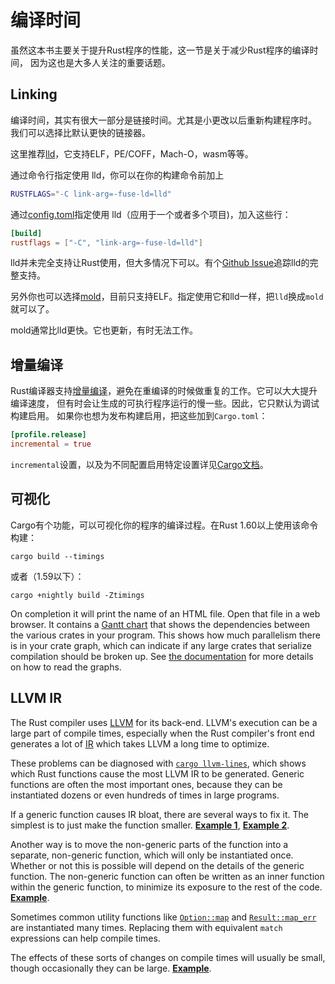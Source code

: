 # 编译时间

虽然这本书主要关于提升Rust程序的性能，这一节是关于减少Rust程序的编译时间，
因为这也是大多人关注的重要话题。

## Linking

编译时间，其实有很大一部分是链接时间。尤其是小更改以后重新构建程序时。
我们可以选择比默认更快的链接器。

这里推荐[lld]，它支持ELF，PE/COFF，Mach-O，wasm等等。

[lld]: https://lld.llvm.org/

通过命令行指定使用 lld，你可以在你的构建命令前加上

```bash
RUSTFLAGS="-C link-arg=-fuse-ld=lld"
```

通过[config.toml]指定使用 lld（应用于一个或者多个项目)，加入这些行：

```toml
[build]
rustflags = ["-C", "link-arg=-fuse-ld=lld"]
```

[config.toml]: https://doc.rust-lang.org/cargo/reference/config.html

lld并未完全支持让Rust使用，但大多情况下可以。有个[Github Issue]追踪lld的完整支持。

另外你也可以选择[mold]，目前只支持ELF。指定使用它和lld一样，把`lld`换成`mold`就可以了。

[mold]: https://github.com/rui314/mold

mold通常比lld更快。它也更新，有时无法工作。

[GitHub Issue]: https://github.com/rust-lang/rust/issues/39915#issuecomment-618726211

## 增量编译

Rust编译器支持[增量编译]，避免在重编译的时候做重复的工作。它可以大大提升编译速度，
但有时会让生成的可执行程序运行的慢一些。因此，它只默认为调试构建启用。
如果你也想为发布构建启用，把这些加到`Cargo.toml`：

```toml
[profile.release]
incremental = true
```

`incremental`设置，以及为不同配置启用特定设置详见[Cargo文档]。

[增量编译]: https://blog.rust-lang.org/2016/09/08/incremental.html
[Cargo文档]: https://doc.rust-lang.org/cargo/reference/profiles.html#incremental

## 可视化

Cargo有个功能，可以可视化你的程序的编译过程。在Rust 1.60以上使用该命令构建：

```text
cargo build --timings
```

或者（1.59以下）：

```text
cargo +nightly build -Ztimings
```

On completion it will print the name of an HTML file. Open that file in a web
browser. It contains a [Gantt chart] that shows the dependencies between the
various crates in your program. This shows how much parallelism there is in
your crate graph, which can indicate if any large crates that serialize
compilation should be broken up. See [the documentation][timings] for more
details on how to read the graphs.

[Gantt chart]: https://en.wikipedia.org/wiki/Gantt_chart
[timings]: https://doc.rust-lang.org/nightly/cargo/reference/timings.html

## LLVM IR

The Rust compiler uses [LLVM] for its back-end. LLVM's execution can be a large
part of compile times, especially when the Rust compiler's front end generates
a lot of [IR] which takes LLVM a long time to optimize.

[LLVM]: https://llvm.org/
[IR]: https://en.wikipedia.org/wiki/Intermediate_representation

These problems can be diagnosed with [`cargo llvm-lines`], which shows which
Rust functions cause the most LLVM IR to be generated. Generic functions are
often the most important ones, because they can be instantiated dozens or even
hundreds of times in large programs.

[`cargo llvm-lines`]: https://github.com/dtolnay/cargo-llvm-lines/

If a generic function causes IR bloat, there are several ways to fix it. The
simplest is to just make the function smaller.
[**Example 1**](https://github.com/rust-lang/rust/pull/72166/commits/5a0ac0552e05c079f252482cfcdaab3c4b39d614),
[**Example 2**](https://github.com/rust-lang/rust/pull/91246/commits/f3bda74d363a060ade5e5caeb654ba59bfed51a4).

Another way is to move the non-generic parts of the function into a separate,
non-generic function, which will only be instantiated once. Whether or not this
is possible will depend on the details of the generic function. The non-generic
function can often be written as an inner function within the generic function,
to minimize its exposure to the rest of the code.
[**Example**](https://github.com/rust-lang/rust/pull/72013/commits/68b75033ad78d88872450a81745cacfc11e58178).

Sometimes common utility functions like [`Option::map`] and [`Result::map_err`]
are instantiated many times. Replacing them with equivalent `match` expressions
can help compile times.

[`Option::map`]: https://doc.rust-lang.org/std/option/enum.Option.html#method.map
[`Result::map_err`]: https://doc.rust-lang.org/std/result/enum.Result.html#method.map_err

The effects of these sorts of changes on compile times will usually be small,
though occasionally they can be large.
[**Example**](https://github.com/servo/servo/issues/26585).
